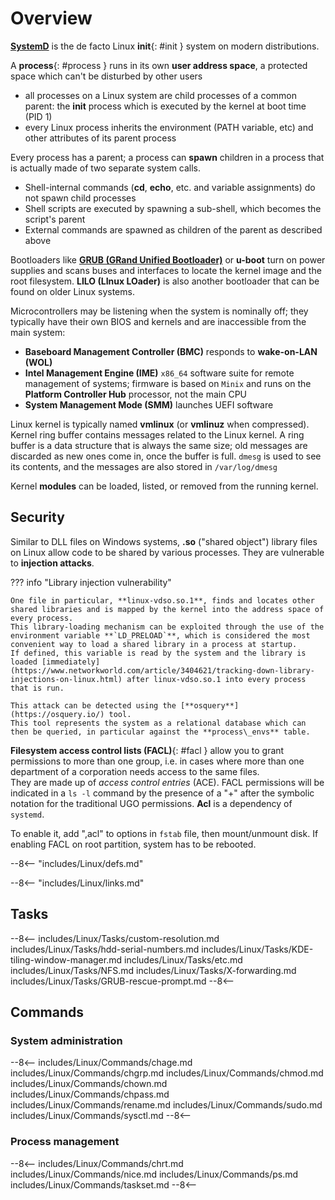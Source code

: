 # Overview

[**SystemD**](SystemD) is the de facto Linux **init**{: #init } system on modern distributions.

A **process**{: #process } runs in its own **user address space**, a protected space which can't be disturbed by other users

- all processes on a Linux system are child processes of a common parent: the **init** process which is executed by the kernel at boot time (PID 1)
- every Linux process inherits the environment (PATH variable, etc) and other attributes of its parent process

Every process has a parent; a process can **spawn** children in a process that is actually made of two separate system calls.

- Shell-internal commands (**cd**, **echo**, etc. and variable assignments) do not spawn child processes
- Shell scripts are executed by spawning a sub-shell, which becomes the script's parent
- External commands are spawned as children of the parent as described above

Bootloaders like [**GRUB (GRand Unified Bootloader)**](GRUB) or **u-boot** turn on power supplies and scans buses and interfaces to locate the kernel image and the root filesystem. 
**LILO (LInux LOader)** is also another bootloader that can be found on older Linux systems.

Microcontrollers may be listening when the system is nominally off; they typically have their own BIOS and kernels and are inaccessible from the main system:

- **Baseboard Management Controller (BMC)** responds to **wake-on-LAN (WOL)**
- **Intel Management Engine (IME)** `x86_64` software suite for remote management of systems; firmware is based on `Minix` and runs on the **Platform Controller Hub** processor, not the main CPU
- **System Management Mode (SMM)** launches UEFI software

Linux kernel is typically named **vmlinux** (or **vmlinuz** when compressed). Kernel ring buffer contains messages related to the Linux kernel. A ring buffer is a data structure that is always the same size; old messages are discarded as new ones come in, once the buffer is full. `dmesg` is used to see its contents, and the messages are also stored in `/var/log/dmesg`

Kernel **modules** can be loaded, listed, or removed from the running kernel.


## Security

Similar to DLL files on Windows systems, **.so** ("shared object") library files on Linux allow code to be shared by various processes. 
They are vulnerable to **injection attacks**. 

??? info "Library injection vulnerability"

    One file in particular, **linux-vdso.so.1**, finds and locates other shared libraries and is mapped by the kernel into the address space of every process. 
    This library-loading mechanism can be exploited through the use of the environment variable **`LD_PRELOAD`**, which is considered the most convenient way to load a shared library in a process at startup. 
    If defined, this variable is read by the system and the library is loaded [immediately](https://www.networkworld.com/article/3404621/tracking-down-library-injections-on-linux.html) after linux-vdso.so.1 into every process that is run. 

    This attack can be detected using the [**osquery**](https://osquery.io/) tool. 
    This tool represents the system as a relational database which can then be queried, in particular against the **process\_envs** table.


**Filesystem access control lists (FACL)**{: #facl } allow you to grant permissions to more than one group, i.e. in cases where more than one department of a corporation needs access to the same files.  
They are made up of _access control entries_ (ACE). 
FACL permissions will be indicated in a `ls -l` command by the presence of a "+" after the symbolic notation for the traditional UGO permissions. 
**Acl** is a dependency of `systemd`.

To enable it, add ",acl" to options in `fstab` file, then mount/unmount disk. If enabling FACL on root partition, system has to be rebooted.


--8<-- "includes/Linux/defs.md"

--8<-- "includes/Linux/links.md"

## Tasks

--8<--
includes/Linux/Tasks/custom-resolution.md
includes/Linux/Tasks/hdd-serial-numbers.md
includes/Linux/Tasks/KDE-tiling-window-manager.md
includes/Linux/Tasks/etc.md
includes/Linux/Tasks/NFS.md
includes/Linux/Tasks/X-forwarding.md
includes/Linux/Tasks/GRUB-rescue-prompt.md
--8<--

## Commands

### System administration

--8<--
includes/Linux/Commands/chage.md
includes/Linux/Commands/chgrp.md
includes/Linux/Commands/chmod.md
includes/Linux/Commands/chown.md
includes/Linux/Commands/chpass.md
includes/Linux/Commands/rename.md
includes/Linux/Commands/sudo.md
includes/Linux/Commands/sysctl.md
--8<--

### Process management

--8<--
includes/Linux/Commands/chrt.md
includes/Linux/Commands/nice.md
includes/Linux/Commands/ps.md
includes/Linux/Commands/taskset.md
--8<--
